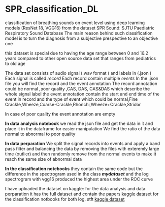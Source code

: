 # SPR_classification_DL
classification of breathing sounds on event level using deep learning models (ResNet 18, VGG16) from the dataset SPR Sound:  SJTU Paediatric Respiratory Sound Database 
The main reason behind such classification model is to turn the diagnosis from a subjective prespective to an objective one 

this dataset is special due to having the age range between 0 and 16.2 years compared to other open source data set that ranges from pediatrics to old age 


The data set consists of audio signal (.wav format ) and labels in (.json )
Each signal is called *record*
Each record contain multiple *events*
In the .json file you will find the record and the event annotation 
The record annotation could be normal ,poor quality ,CAS, DAS, CAS&DAS which describe the whole signal label 
the event annotation contain the start and end time of the event in record and the type of event which could be normal,Fine Crackle,Wheeze,Coarse-Crackle,Rhonchi,Wheeze+Crackle,Stridor

In case of poor quality the event annotation are empty

**In data analysis notebook**
we read the json file and get the data in it and place it in the dataframe for easier manipulation
We find the ratio of the data  normal to abnormal to poor quality 

**In data perparation** 
We split the signal records into events and apply a band pass filter and balancing the data by removing the files with exteremly large time (outlier) and then randomly remove from the normal events to make it reach the same size of abnormal data

**In the classification notebooks** they contain the same code but the difference in the spectrogram used in the class ***mydataset*** and the log spectrogram with vgg16 produced the highest area under the ROC curve

I have uploaded the dataset on kaggle:
for the data analysis and data perparation it has the full dataset and contain the papers [kaggle dataset](https://www.kaggle.com/datasets/mayarelghandour/sprsound-nosplit/data)
for the classification notbooks for both log, stft  [kaggle dataset](https://www.kaggle.com/datasets/mayarelghandour/spr-splitevents/data)

